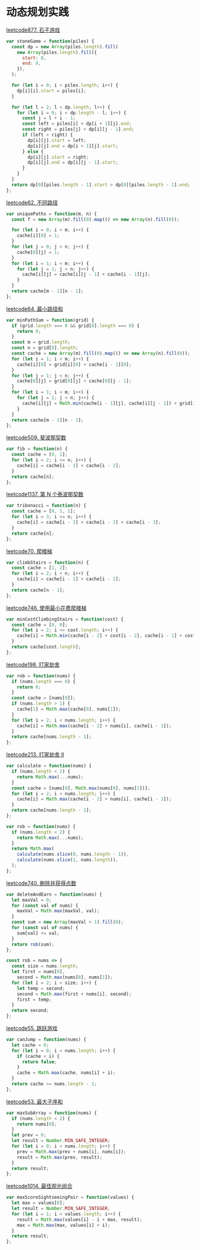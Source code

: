 # 动态规划实践

[leetcode877. 石子游戏](https://leetcode-cn.com/problems/stone-game/)

```js
var stoneGame = function(piles) {
  const dp = new Array(piles.length).fill(
    new Array(piles.length).fill({
      start: 0,
      end: 0,
    }),
  );

  for (let i = 0; i < piles.length; i++) {
    dp[i][i].start = piles[i];
  }

  for (let l = 2; l < dp.length; l++) {
    for (let i = 0; i < dp.length - l; i++) {
      const j = l + i - 1;
      const left = piles[i] + dp[i + 1][j].end;
      const right = piles[j] + dp[i][j - 1].end;
      if (left > right) {
        dp[i][j].start = left;
        dp[i][j].end = dp[i + 1][j].start;
      } else {
        dp[i][j].start = right;
        dp[i][j].end = dp[i][j - 1].start;
      }
    }
  }
  return dp[0][piles.length - 1].start > dp[0][piles.length - 1].end;
};
```

[leetcode62. 不同路径](https://leetcode-cn.com/problems/unique-paths/submissions/)

```js
var uniquePaths = function(m, n) {
  const f = new Array(m).fill(0).map(() => new Array(n).fill(0));

  for (let i = 0; i < m; i++) {
    cache[i][0] = 1;
  }
  for (let j = 0; j < n; j++) {
    cache[0][j] = 1;
  }
  for (let i = 1; i < m; i++) {
    for (let j = 1; j < n; j++) {
      cache[i][j] = cache[i][j - 1] + cache[i - 1][j];
    }
  }
  return cache[m - 1][n - 1];
};
```

[leetcode64. 最小路径和](https://leetcode-cn.com/problems/minimum-path-sum/submissions/)

```js
var minPathSum = function(grid) {
  if (grid.length === 0 && grid[0].length === 0) {
    return 0;
  }
  const m = grid.length;
  const n = grid[0].length;
  const cache = new Array(m).fill(0).map(() => new Array(n).fill(0));
  for (let i = 1; i < m; i++) {
    cache[i][0] = grid[i][0] + cache[i - 1][0];
  }
  for (let j = 1; j < n; j++) {
    cache[0][j] = grid[0][j] + cache[0][j - 1];
  }
  for (let i = 1; i < m; i++) {
    for (let j = 1; j < n; j++) {
      cache[i][j] = Math.min(cache[i - 1][j], cache[i][j - 1]) + grid[i][j];
    }
  }
  return cache[m - 1][n - 1];
};
```

[leetcode509. 斐波那契数](https://leetcode-cn.com/problems/fibonacci-number/submissions/)

```js
var fib = function(n) {
  const cache = [0, 1];
  for (let i = 2; i <= n; i++) {
    cache[i] = cache[i - 1] + cache[i - 2];
  }
  return cache[n];
};
```

[leetcode1137. 第 N 个泰波那契数](https://leetcode-cn.com/problems/n-th-tribonacci-number/)

```js
var tribonacci = function(n) {
  const cache = [0, 1, 1];
  for (let i = 3; i <= n; i++) {
    cache[i] = cache[i - 1] + cache[i - 2] + cache[i - 3];
  }
  return cache[n];
};
```

[leetcode70. 爬楼梯](https://leetcode-cn.com/problems/climbing-stairs/)

```js
var climbStairs = function(n) {
  const cache = [1, 2];
  for (let i = 2; i < n; i++) {
    cache[i] = cache[i - 1] + cache[i - 2];
  }
  return cache[n - 1];
};
```

[leetcode746. 使用最小花费爬楼梯](https://leetcode-cn.com/problems/min-cost-climbing-stairs/)

```js
var minCostClimbingStairs = function(cost) {
  const cache = [0, 0];
  for (let i = 2; i <= cost.length; i++) {
    cache[i] = Math.min(cache[i - 2] + cost[i - 2], cache[i - 1] + cost[i - 1]);
  }
  return cache[cost.length];
};
```

[leetcode198. 打家劫舍](https://leetcode-cn.com/problems/house-robber/)

```js
var rob = function(nums) {
  if (nums.length === 0) {
    return 0;
  }
  const cache = [nums[0]];
  if (nums.length > 1) {
    cache[1] = Math.max(cache[0], nums[1]);
  }
  for (let i = 2; i < nums.length; i++) {
    cache[i] = Math.max(cache[i - 2] + nums[i], cache[i - 1]);
  }
  return cache[nums.length - 1];
};
```

[leetcode213. 打家劫舍 II](https://leetcode-cn.com/problems/house-robber-ii/)

```js
var calculate = function(nums) {
  if (nums.length < 2) {
    return Math.max(...nums);
  }
  const cache = [nums[0], Math.max(nums[0], nums[1])];
  for (let i = 2; i < nums.length; i++) {
    cache[i] = Math.max(cache[i - 2] + nums[i], cache[i - 1]);
  }
  return cache[nums.length - 1];
};

var rob = function(nums) {
  if (nums.length < 2) {
    return Math.max(...nums);
  }
  return Math.max(
    calculate(nums.slice(0, nums.length - 1)),
    calculate(nums.slice(1, nums.length)),
  );
};
```

[leetcode740. 删除并获得点数](https://leetcode-cn.com/problems/delete-and-earn/)

```js
var deleteAndEarn = function(nums) {
  let maxVal = 0;
  for (const val of nums) {
    maxVal = Math.max(maxVal, val);
  }
  const sum = new Array(maxVal + 1).fill(0);
  for (const val of nums) {
    sum[val] += val;
  }
  return rob(sum);
};

const rob = nums => {
  const size = nums.length;
  let first = nums[0],
    second = Math.max(nums[0], nums[1]);
  for (let i = 2; i < size; i++) {
    let temp = second;
    second = Math.max(first + nums[i], second);
    first = temp;
  }
  return second;
};
```

[leetcode55. 跳跃游戏](https://leetcode-cn.com/problems/jump-game/)

```js
var canJump = function(nums) {
  let cache = 0;
  for (let i = 0; i < nums.length; i++) {
    if (cache < i) {
      return false;
    }
    cache = Math.max(cache, nums[i] + i);
  }
  return cache >= nums.length - 1;
};
```

[leetcode53. 最大子序和](https://leetcode-cn.com/problems/maximum-subarray/)

```js
var maxSubArray = function(nums) {
  if (nums.length < 2) {
    return nums[0];
  }
  let prev = 0;
  let result = Number.MIN_SAFE_INTEGER;
  for (let i = 0; i < nums.length; i++) {
    prev = Math.max(prev + nums[i], nums[i]);
    result = Math.max(prev, result);
  }
  return result;
};
```

[leetcode1014. 最佳观光组合](https://leetcode-cn.com/problems/best-sightseeing-pair/)

```js
var maxScoreSightseeingPair = function(values) {
  let max = values[0];
  let result = Number.MIN_SAFE_INTEGER;
  for (let i = 1; i < values.length; i++) {
    result = Math.max(values[i] - i + max, result);
    max = Math.max(max, values[i] + i);
  }
  return result;
};
```
